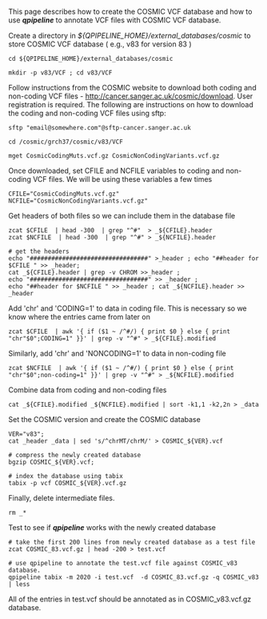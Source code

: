 
This page describes how to create the COSMIC VCF database and how to use **_qpipeline_** to annotate VCF files with COSMIC VCF database.


Create a directory in *${QPIPELINE_HOME}/external_databases/cosmic* to store COSMIC VCF database ( e.g., v83 for version 83 )
```
cd ${QPIPELINE_HOME}/external_databases/cosmic 

mkdir -p v83/VCF ; cd v83/VCF
```

Follow instructions from the COSMIC website to download both coding and non-coding VCF files - http://cancer.sanger.ac.uk/cosmic/download.  User registration is required. The following are instructions on how to download the coding and non-coding VCF files using sftp:
```
sftp "email@somewhere.com"@sftp-cancer.sanger.ac.uk

cd /cosmic/grch37/cosmic/v83/VCF

mget CosmicCodingMuts.vcf.gz CosmicNonCodingVariants.vcf.gz
```
Once downloaded, set CFILE and NCFILE variables to coding and non-coding VCF files.  We will be using these variables a few times
```
CFILE="CosmicCodingMuts.vcf.gz"
NCFILE="CosmicNonCodingVariants.vcf.gz"
```
Get headers of both files so we can include them in the database file
```
zcat $CFILE  | head -300  | grep "^#"  > _${CFILE}.header
zcat $NCFILE  | head -300  | grep "^#" > _${NCFILE}.header

# get the headers
echo "#################################" >_header ; echo "##header for $CFILE " >> _header; 
cat _${CFILE}.header | grep -v CHROM >>_header ; 
echo "#################################" >> _header ; 
echo "##header for $NCFILE " >> _header ; cat _${NCFILE}.header >> _header
```


Add 'chr' and 'CODING=1' to data in coding file.  This is necessary so we know where the entries came from later on
```
zcat $CFILE  | awk '{ if ($1 ~ /^#/) { print $0 } else { print "chr"$0";CODING=1" }}' | grep -v "^#" > _${CFILE}.modified
```

Similarly, add 'chr' and 'NONCODING=1' to data in non-coding file
```
zcat $NCFILE  | awk '{ if ($1 ~ /^#/) { print $0 } else { print "chr"$0";non-coding=1" }}' | grep -v "^#" > _${NCFILE}.modified
```
Combine data from coding and non-coding files
```
cat _${CFILE}.modified _${NCFILE}.modified | sort -k1,1 -k2,2n > _data
```
Set the COSMIC version and create the COSMIC database
```
VER="v83"; 
cat _header _data | sed 's/^chrMT/chrM/' > COSMIC_${VER}.vcf

# compress the newly created database
bgzip COSMIC_${VER}.vcf; 

# index the database using tabix 
tabix -p vcf COSMIC_${VER}.vcf.gz
```
Finally, delete intermediate files.
```
rm _*
```
Test to see if **_qpipeline_** works with the newly created database
```
# take the first 200 lines from newly created database as a test file
zcat COSMIC_83.vcf.gz | head -200 > test.vcf 

# use qpipeline to annotate the test.vcf file against COSMIC_v83 database.  
qpipeline tabix -m 2020 -i test.vcf  -d COSMIC_83.vcf.gz -q COSMIC_v83 | less 
```
All of the entries in test.vcf should be annotated as in COSMIC_v83.vcf.gz database.
